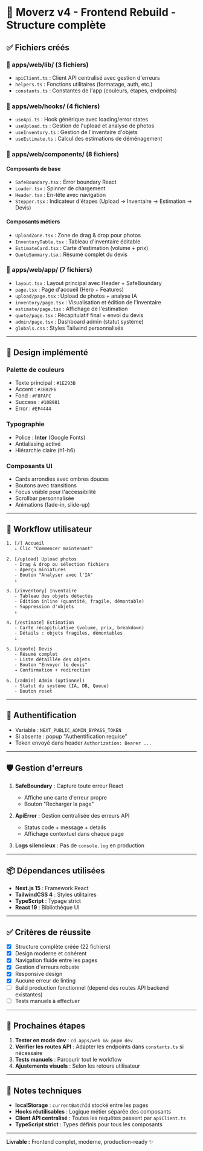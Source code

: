 # 🎨 Moverz v4 - Frontend Rebuild - Structure complète

## ✅ Fichiers créés

### 📂 apps/web/lib/ (3 fichiers)
- `apiClient.ts` : Client API centralisé avec gestion d'erreurs
- `helpers.ts` : Fonctions utilitaires (formatage, auth, etc.)
- `constants.ts` : Constantes de l'app (couleurs, étapes, endpoints)

### 📂 apps/web/hooks/ (4 fichiers)
- `useApi.ts` : Hook générique avec loading/error states
- `useUpload.ts` : Gestion de l'upload et analyse de photos
- `useInventory.ts` : Gestion de l'inventaire d'objets
- `useEstimate.ts` : Calcul des estimations de déménagement

### 📂 apps/web/components/ (8 fichiers)
#### Composants de base
- `SafeBoundary.tsx` : Error boundary React
- `Loader.tsx` : Spinner de chargement
- `Header.tsx` : En-tête avec navigation
- `Stepper.tsx` : Indicateur d'étapes (Upload → Inventaire → Estimation → Devis)

#### Composants métiers
- `UploadZone.tsx` : Zone de drag & drop pour photos
- `InventoryTable.tsx` : Tableau d'inventaire éditable
- `EstimateCard.tsx` : Carte d'estimation (volume + prix)
- `QuoteSummary.tsx` : Résumé complet du devis

### 📂 apps/web/app/ (7 fichiers)
- `layout.tsx` : Layout principal avec Header + SafeBoundary
- `page.tsx` : Page d'accueil (Hero + Features)
- `upload/page.tsx` : Upload de photos + analyse IA
- `inventory/page.tsx` : Visualisation et édition de l'inventaire
- `estimate/page.tsx` : Affichage de l'estimation
- `quote/page.tsx` : Récapitulatif final + envoi du devis
- `admin/page.tsx` : Dashboard admin (statut système)
- `globals.css` : Styles Tailwind personnalisés

---

## 🎨 Design implémenté

### Palette de couleurs
- Texte principal : `#1E293B`
- Accent : `#3B82F6`
- Fond : `#F8FAFC`
- Success : `#10B981`
- Error : `#EF4444`

### Typographie
- Police : **Inter** (Google Fonts)
- Antialiasing activé
- Hiérarchie claire (h1-h6)

### Composants UI
- Cards arrondies avec ombres douces
- Boutons avec transitions
- Focus visible pour l'accessibilité
- Scrollbar personnalisée
- Animations (fade-in, slide-up)

---

## 🔗 Workflow utilisateur

```
1. [/] Accueil
   ↓ Clic "Commencer maintenant"

2. [/upload] Upload photos
   - Drag & drop ou sélection fichiers
   - Aperçu miniatures
   - Bouton "Analyser avec l'IA"
   ↓

3. [/inventory] Inventaire
   - Tableau des objets détectés
   - Édition inline (quantité, fragile, démontable)
   - Suppression d'objets
   ↓

4. [/estimate] Estimation
   - Carte récapitulative (volume, prix, breakdown)
   - Détails : objets fragiles, démontables
   ↓

5. [/quote] Devis
   - Résumé complet
   - Liste détaillée des objets
   - Bouton "Envoyer le devis"
   → Confirmation + redirection

6. [/admin] Admin (optionnel)
   - Statut du système (IA, DB, Queue)
   - Bouton reset
```

---

## 🔐 Authentification

- Variable : `NEXT_PUBLIC_ADMIN_BYPASS_TOKEN`
- Si absente : popup "Authentification requise"
- Token envoyé dans header `Authorization: Bearer ...`

---

## 🛡️ Gestion d'erreurs

1. **SafeBoundary** : Capture toute erreur React
   - Affiche une carte d'erreur propre
   - Bouton "Recharger la page"

2. **ApiError** : Gestion centralisée des erreurs API
   - Status code + message + details
   - Affichage contextuel dans chaque page

3. **Logs silencieux** : Pas de `console.log` en production

---

## 📦 Dépendances utilisées

- **Next.js 15** : Framework React
- **TailwindCSS 4** : Styles utilitaires
- **TypeScript** : Typage strict
- **React 19** : Bibliothèque UI

---

## ✅ Critères de réussite

- [x] Structure complète créée (22 fichiers)
- [x] Design moderne et cohérent
- [x] Navigation fluide entre les pages
- [x] Gestion d'erreurs robuste
- [x] Responsive design
- [x] Aucune erreur de linting
- [ ] Build production fonctionnel (dépend des routes API backend existantes)
- [ ] Tests manuels à effectuer

---

## 🚀 Prochaines étapes

1. **Tester en mode dev** : `cd apps/web && pnpm dev`
2. **Vérifier les routes API** : Adapter les endpoints dans `constants.ts` si nécessaire
3. **Tests manuels** : Parcourir tout le workflow
4. **Ajustements visuels** : Selon les retours utilisateur

---

## 📝 Notes techniques

- **localStorage** : `currentBatchId` stocké entre les pages
- **Hooks réutilisables** : Logique métier séparée des composants
- **Client API centralisé** : Toutes les requêtes passent par `apiClient.ts`
- **TypeScript strict** : Types définis pour tous les composants

---

**Livrable :** Frontend complet, moderne, production-ready ✨



